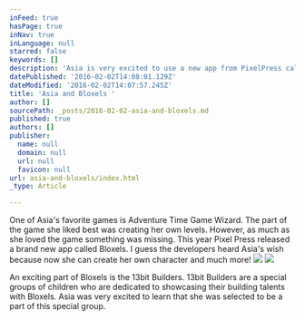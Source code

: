 ```yaml
---
inFeed: true
hasPage: true
inNav: true
inLanguage: null
starred: false
keywords: []
description: 'Asia is very excited to use a new app from PixelPress called Bloxels. '
datePublished: '2016-02-02T14:08:01.129Z'
dateModified: '2016-02-02T14:07:57.245Z'
title: 'Asia and Bloxels '
author: []
sourcePath: _posts/2016-02-02-asia-and-bloxels.md
published: true
authors: []
publisher:
  name: null
  domain: null
  url: null
  favicon: null
url: asia-and-bloxels/index.html
_type: Article

---
```

One of Asia's favorite games is Adventure Time Game Wizard. The part of the game she liked best was creating her own levels. However, as much as she loved the game something was missing. This year Pixel Press released a brand new app called Bloxels. I guess the developers heard Asia's wish because now she can create her own character and much more! ![](https://s3-us-west-2.amazonaws.com/the-grid-img/p/cae72f1226de10d1e965752fdf63f35f7743d8da.jpg)
![](https://s3-us-west-2.amazonaws.com/the-grid-img/p/268e22aab55f5c4c9ab5511d03d6ccd85f850281.png)

An exciting part of Bloxels is the 13bit Builders. 13bit Builders are a special groups of children who are dedicated to showcasing their building talents with Bloxels. Asia was very excited to learn that she was selected to be a part of this special group.